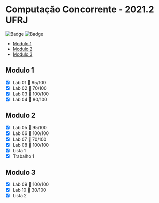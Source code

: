 # Computação Concorrente - 2021.2 UFRJ
![Badge](https://img.shields.io/badge/C-00599C?style=for-the-badge&logo=c&logoColor=white)
![Badge](https://img.shields.io/badge/Java-ED8B00?style=for-the-badge&logo=java&logoColor=white)

* [Modulo 1](#modulo-1)
* [Modulo 2](#modulo-2)
* [Modulo 3](#modulo-3)

## Modulo 1
- [x] Lab 01 :pushpin: 95/100
- [x] Lab 02 :pushpin: 70/100
- [x] Lab 03 :pushpin: 100/100
- [x] Lab 04 :pushpin: 80/100

## Modulo 2
- [x] Lab 05 :pushpin: 95/100
- [x] Lab 06 :pushpin: 100/100
- [x] Lab 07 :pushpin: 70/100
- [x] Lab 08 :pushpin: 100/100
- [x] Lista 1
- [x] Trabalho 1

## Modulo 3
- [x] Lab 09 :pushpin: 100/100
- [x] Lab 10 :pushpin: 30/100
- [x] Lista 2
